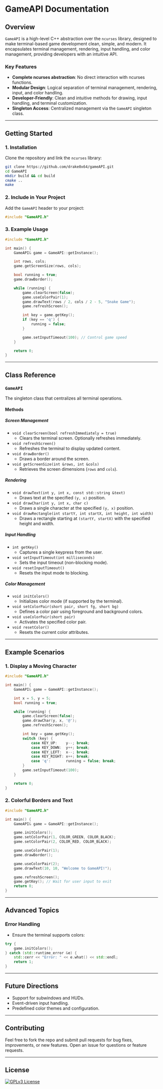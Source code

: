 
# **GameAPI Documentation**

## **Overview**
`GameAPI` is a high-level C++ abstraction over the `ncurses` library, designed to make terminal-based game development clean, simple, and modern. It encapsulates terminal management, rendering, input handling, and color management, providing developers with an intuitive API.

### **Key Features**
- **Complete ncurses abstraction**: No direct interaction with ncurses functions.
- **Modular Design**: Logical separation of terminal management, rendering, input, and color handling.
- **Developer-Friendly**: Clean and intuitive methods for drawing, input handling, and terminal customization.
- **Singleton Access**: Centralized management via the `GameAPI` singleton class.

---

## **Getting Started**

### **1. Installation**
Clone the repository and link the `ncurses` library:
```bash
git clone https://github.com/drake0x64/gameAPI.git
cd GameAPI
mkdir build && cd build
cmake ..
make
```

### **2. Include in Your Project**
Add the `GameAPI` header to your project:
```cpp
#include "GameAPI.h"
```

### **3. Example Usage**
```cpp
#include "GameAPI.h"

int main() {
    GameAPI& game = GameAPI::getInstance();

    int rows, cols;
    game.getScreenSize(rows, cols);

    bool running = true;
    game.drawBorder();

    while (running) {
        game.clearScreen(false);
        game.useColorPair(1);
        game.drawText(rows / 2, cols / 2 - 5, "Snake Game");
        game.refreshScreen();

        int key = game.getKey();
        if (key == 'q') {
            running = false;
        }

        game.setInputTimeout(100); // Control game speed
    }

    return 0;
}
```

---

## **Class Reference**

### **`GameAPI`**
The singleton class that centralizes all terminal operations.

#### **Methods**

##### **Screen Management**
- `void clearScreen(bool refreshImmediately = true)`
  - Clears the terminal screen. Optionally refreshes immediately.
- `void refreshScreen()`
  - Refreshes the terminal to display updated content.
- `void drawBorder()`
  - Draws a border around the screen.
- `void getScreenSize(int &rows, int &cols)`
  - Retrieves the screen dimensions (`rows` and `cols`).

##### **Rendering**
- `void drawText(int y, int x, const std::string &text)`
  - Draws text at the specified `(y, x)` position.
- `void drawChar(int y, int x, char c)`
  - Draws a single character at the specified `(y, x)` position.
- `void drawRectangle(int startY, int startX, int height, int width)`
  - Draws a rectangle starting at `(startY, startX)` with the specified height and width.

##### **Input Handling**
- `int getKey()`
  - Captures a single keypress from the user.
- `void setInputTimeout(int milliseconds)`
  - Sets the input timeout (non-blocking mode).
- `void resetInputTimeout()`
  - Resets the input mode to blocking.

##### **Color Management**
- `void initColors()`
  - Initializes color mode (if supported by the terminal).
- `void setColorPair(short pair, short fg, short bg)`
  - Defines a color pair using foreground and background colors.
- `void useColorPair(short pair)`
  - Activates the specified color pair.
- `void resetColor()`
  - Resets the current color attributes.

---

## **Example Scenarios**

### **1. Display a Moving Character**
```cpp
#include "GameAPI.h"

int main() {
    GameAPI& game = GameAPI::getInstance();

    int x = 5, y = 5;
    bool running = true;

    while (running) {
        game.clearScreen(false);
        game.drawChar(y, x, '@');
        game.refreshScreen();

        int key = game.getKey();
        switch (key) {
            case KEY_UP:    y--; break;
            case KEY_DOWN:  y++; break;
            case KEY_LEFT:  x--; break;
            case KEY_RIGHT: x++; break;
            case 'q':       running = false; break;
        }
        game.setInputTimeout(100);
    }

    return 0;
}
```

### **2. Colorful Borders and Text**
```cpp
#include "GameAPI.h"

int main() {
    GameAPI& game = GameAPI::getInstance();

    game.initColors();
    game.setColorPair(1, COLOR_GREEN, COLOR_BLACK);
    game.setColorPair(2, COLOR_RED, COLOR_BLACK);

    game.useColorPair(1);
    game.drawBorder();

    game.useColorPair(2);
    game.drawText(10, 10, "Welcome to GameAPI!");

    game.refreshScreen();
    game.getKey(); // Wait for user input to exit
    return 0;
}
```

---

## **Advanced Topics**
### **Error Handling**
- Ensure the terminal supports colors:
```cpp
try {
    game.initColors();
} catch (std::runtime_error &e) {
    std::cerr << "Error: " << e.what() << std::endl;
    return 1;
}
```

---

## **Future Directions**
- Support for subwindows and HUDs.
- Event-driven input handling.
- Predefined color themes and configuration.

---

## **Contributing**
Feel free to fork the repo and submit pull requests for bug fixes, improvements, or new features. Open an issue for questions or feature requests.

---

## **License**
[![GPLv3 License](https://img.shields.io/badge/License-GPLv3-blue.svg)](https://www.gnu.org/licenses/gpl-3.0)

